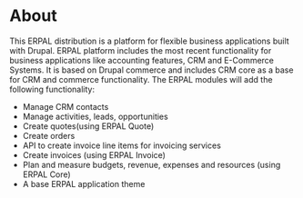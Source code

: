 # About

This ERPAL distribution is a platform for flexible business applications built with Drupal. ERPAL platform includes the most recent functionality for business applications like accounting features, CRM and E-Commerce Systems. It is based on Drupal commerce and includes CRM core as a base for CRM and commerce functionality. The ERPAL modules will add the following functionality:

* Manage CRM contacts
* Manage activities, leads, opportunities
* Create quotes(using ERPAL Quote)
* Create orders
* API to create invoice line items for invoicing services
* Create invoices (using ERPAL Invoice)
* Plan and measure budgets, revenue, expenses and resources (using ERPAL Core)
* A base ERPAL application theme

